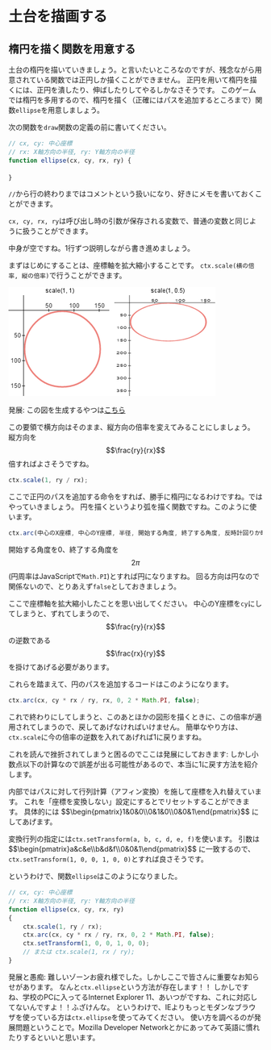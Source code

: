 # 土台を描画する

## 楕円を描く関数を用意する
土台の楕円を描いていきましょう。と言いたいところなのですが、残念ながら用意されている関数では正円しか描くことができません。
正円を用いて楕円を描くには、正円を潰したり、伸ばしたりしてやるしかなさそうです。
このゲームでは楕円を多用するので、楕円を描く（正確にはパスを追加するところまで）関数`ellipse`を用意しましょう。

次の関数を`draw`関数の定義の前に書いてください。

```javascript
// cx, cy: 中心座標
// rx: X軸方向の半径, ry: Y軸方向の半径
function ellipse(cx, cy, rx, ry) {
    
}
```

`//`から行の終わりまではコメントという扱いになり、好きにメモを書いておくことができます。

`cx, cy, rx, ry`は呼び出し時の引数が保存される変数で、普通の変数と同じように扱うことができます。

中身が空ですね。1行ずつ説明しながら書き進めましょう。

まずはじめにすることは、座標軸を拡大縮小することです。
`ctx.scale(横の倍率, 縦の倍率)`で行うことができます。

![scaleの比較](images/scale.png)

<div class="advance">
<p>発展: この図を生成するやつは<a href="samples/scale.html">こちら</a></p>
</div>

この要領で横方向はそのまま、縦方向の倍率を変えてみることにしましょう。
縦方向を $$\frac{ry}{rx}$$ 倍すればよさそうですね。

```javascript
ctx.scale(1, ry / rx);
```

ここで正円のパスを追加する命令をすれば、勝手に楕円になるわけですね。ではやっていきましょう。
円を描くというより弧を描く関数ですね。このように使います。

```javascript
ctx.arc(中心のX座標, 中心のY座標, 半径, 開始する角度, 終了する角度, 反時計回りか時計回りか)
```

開始する角度を0、終了する角度を $$2\pi$$ (円周率はJavaScriptで`Math.PI`)とすれば円になりますね。
回る方向は円なので関係ないので、とりあえず`false`としておきましょう。

ここで座標軸を拡大縮小したことを思い出してください。
中心のY座標を`cy`にしてしまうと、ずれてしまうので、 $$\frac{ry}{rx}$$ の逆数である $$\frac{rx}{ry}$$ を掛けてあげる必要があります。

これらを踏まえて、円のパスを追加するコードはこのようになります。

```javascript
ctx.arc(cx, cy * rx / ry, rx, 0, 2 * Math.PI, false);
```

これで終わりにしてしまうと、このあとほかの図形を描くときに、この倍率が適用されてしまうので、戻してあげなければいけません。
簡単なやり方は、`ctx.scale`に今の倍率の逆数を入れてあげれば1に戻りますね。

<div class="advance">
<p>これを読んで挫折されてしまうと困るのでここは発展にしておきます:
しかし小数点以下の計算なので誤差が出る可能性があるので、本当に1に戻す方法を紹介します。</p>
<p>
内部ではパスに対して行列計算（アフィン変換）を施して座標を入れ替えています。
これを「座標を変換しない」設定にするとでリセットすることができます。
具体的には $$\begin{pmatrix}1&0&0\\0&1&0\\0&0&1\end{pmatrix}$$ にしてあげます。
</p>
<p>
変換行列の指定には<code>ctx.setTransform(a, b, c, d, e, f)</code>を使います。
引数は $$\begin{pmatrix}a&c&e\\b&d&f\\0&0&1\end{pmatrix}$$ に一致するので、
<code>ctx.setTransform(1, 0, 0, 1, 0, 0)</code>とすれば良さそうです。
</p>
</div>

というわけで、関数`ellipse`はこのようになりました。

```javascript
// cx, cy: 中心座標
// rx: X軸方向の半径, ry: Y軸方向の半径
function ellipse(cx, cy, rx, ry)
{
    ctx.scale(1, ry / rx);
    ctx.arc(cx, cy * rx / ry, rx, 0, 2 * Math.PI, false);
    ctx.setTransform(1, 0, 0, 1, 0, 0);
    // または ctx.scale(1, rx / ry);
}
```

<div class="advance">
<p>
発展と愚痴: 難しいゾーンお疲れ様でした。しかしここで皆さんに重要なお知らせがあります。
なんと<code>ctx.ellipse</code>という方法が存在します！！
しかしですね、学校のPCに入ってるInternet Explorer 11、あいつがですね、これに対応してないんですよ！！ふざけんな。
というわけで、IEよりもっとモダンなブラウザを使っている方は<code>ctx.ellipse</code>を使ってみてください。
使い方を調べるのが発展問題ということで。Mozilla Developer Networkとかにあってみて英語に慣れたりするといいと思います。
</p>
</div>
